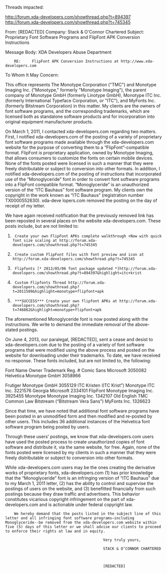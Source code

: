 Threads impacted:

http://forum.xda-developers.com/showthread.php?t=894397
http://forum.xda-developers.com/showthread.php?t=745345


From: [REDACTED] 
Company: Stack & O'Connor Chartered
Subject: Proprietary Font Software Programs and FlipFont APK Conversion Instructions

Message Body:
XDA Developers Abuse Department


        RE:     FlipFont APK Conversion Instructions at http://www.xda-developers.com

To Whom It May Concern:

This office represents The Monotype Corporation ("TMC") and Monotype Imaging Inc. ("Monotype," formerly "Monotype Imaging"), the parent company of Monotype GmbH (formerly Linotype GmbH), Monotype ITC Inc. (formerly International Typeface Corporation, or "ITC"), and MyFonts Inc. (formerly Bitstream Corporation) in this matter. My clients are the owners of font software programs, and the corresponding trademarks, which are licensed both as standalone software products and for incorporation into original equipment manufacturer products.

On March 1, 2011, I contacted xda-developers.com regarding two matters. First, I notified xda-developers.com of the posting of a variety of proprietary font software programs made available through the xda-developers.com website for the purpose of converting them to a “FlipFont”-compatible format. FlipFont is proprietary application, owned by Monotype Imaging, that allows consumers to customize the fonts on certain mobile devices. None of the fonts posted were licensed in such a manner that they were freely distributable or subject to conversion into other formats. In addition, I notified xda-developers.com of the posting of instructions that incorporated use of the “Monoglyceride” font in order to convert font software programs into a FlipFont compatible format.  “Monoglyceride” is an unauthorized version of the “ITC Bauhaus” font software program. My clients own the copyright in the work known as “ITC Bauhaus” (registration number TX0000552630). xda-deve
 lopers.com removed the posting on the day of receipt of my letter.

We have again received notification that the previously removed link has been reposted in several places on the website xda-developers.com. These posts include, but are not limited to:

1.      Create your own FlipFont APKs complete walkthrough +Now with quick font size scaling at http://forum.xda-developers.com/showthread.php?t=745345
2.      Create custom FlipFont files with font preview and icon at http://forum.xda-developers.com/showthread.php?t=745345
3.      Flipfonts [* 2013/05/06 font package updated *]http://forum.xda-developers.com/showthread.php?t=894397&highlight=itc+krist
4.      Custom Flipfonts Thread http://forum.xda-developers.com/showthread.php?t=2011509&highlight=monotype+flipfont+apk
5.      ***SUCCESS*** Create your own flipfont APKs at http://forum.xda-developers.com/showthread.php?t=746862&highlight=monotype+flipfont+apk

The aforementioned Monoglyceride font is now posted along with the instructions. We write to demand the immediate removal of the above-stated postings.

On June 4, 2013, our paralegal, [REDACTED], sent a cease and desist to xda-developers.com due to the posting of a variety of font software programs that were modified using the above process and posted on the website for downloading under their trademarks. To date, we have received no response. These fonts included, but are not limited to, the following:

Font Name       Owner   Trademark Reg. #
Comic Sans      Microsoft       3050082
Helvetica       Monotype GmbH   3058966

Frutiger        Monotype GmbH   3055129
ITC Kristen (ITC Krist”)        Monotype ITC Inc.       3221576
Georgia Microsoft       2334101
FlipFont        Monotype Imaging Inc.   3925455
Monotype        Monotype Imaging Inc.   1342107
Old English     TMC     Common Law
Bitstream (“Bitstream Vera Sans”)       MyFonts Inc.    1326623


Since that time, we have noted that additional font software programs have been posted in an unmodified form and then modified and re-posted by other users. This includes 36 additional instances of the Helvetica font software program being posted by users.

Through these users’ postings, we know that xda-developers.com users have used the posted process to create unauthorized copies of font software and distribute it, via the same website, for free. Again, none of the fonts posted were licensed by my clients in such a manner that they were freely distributable or subject to conversion into other formats.

While xda-developers.com users may be the ones creating the derivative works of proprietary fonts, xda-developers.com (1) has prior knowledge that the “Monoglyceride” font is an infringing version of “ITC Bauhaus” due to my March 1, 2011 letter, (2) has the ability to control and supervise the postings of users on the website, and (3) benefitted financially from such postings because they draw traffic and advertisers. This behavior constitutes vicarious copyright infringement on the part of xda-developers.com and is actionable under federal copyright law.

        We hereby demand that the posts listed in the subject line of this letter and all infringing font software programs—including Monoglyceride--be removed from the xda-developers.com website within five (5) days of this letter or we shall advise our clients to proceed to enforce their rights at law and in equity.

                                                Very truly yours,

                                                STACK & O’CONNOR CHARTERED



                                                [REDACTED]